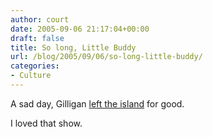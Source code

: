 ```yaml
---
author: court
date: 2005-09-06 21:17:04+00:00
draft: false
title: So long, Little Buddy
url: /blog/2005/09/06/so-long-little-buddy/
categories:
- Culture
---
```


A sad day, Gilligan [left the island](http://www.cnn.com/2005/SHOWBIZ/TV/09/06/denver.obit.ap/index.html?section=cnn_topstories) for good.

I loved that show.
